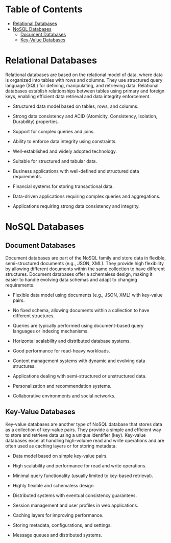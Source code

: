 # Table of Contents

- [Relational Databases](#relational-databases)
- [NoSQL Databases](#nosql-databases)
    - [Document Databases](#document-databases)
    - [Key-Value Databases](#key-value-database)

# Relational Databases

Relational databases are based on the relational model of data, where data is organized into tables with rows and columns. They use structured query language (SQL) for defining, manipulating, and retrieving data. Relational databases establish relationships between tables using primary and foreign keys, enabling efficient data retrieval and data integrity enforcement.

- Structured data model based on tables, rows, and columns.
- Strong data consistency and ACID (Atomicity, Consistency, Isolation, Durability) properties.
- Support for complex queries and joins.
- Ability to enforce data integrity using constraints.
- Well-established and widely adopted technology.
- Suitable for structured and tabular data.

- Business applications with well-defined and structured data requirements.
- Financial systems for storing transactional data.
- Data-driven applications requiring complex queries and aggregations.
- Applications requiring strong data consistency and integrity.

# NoSQL Databases

## Document Databases

Document databases are part of the NoSQL family and store data in flexible, semi-structured documents (e.g., JSON, XML). They provide high flexibility by allowing different documents within the same collection to have different structures. Document databases offer a schemaless design, making it easier to handle evolving data schemas and adapt to changing requirements.

- Flexible data model using documents (e.g., JSON, XML) with key-value pairs.
- No fixed schema, allowing documents within a collection to have different structures.
- Queries are typically performed using document-based query languages or indexing mechanisms.
- Horizontal scalability and distributed database systems.
- Good performance for read-heavy workloads.

- Content management systems with dynamic and evolving data structures.
- Applications dealing with semi-structured or unstructured data.
- Personalization and recommendation systems.
- Collaborative environments and social networks.

## Key-Value Databases

Key-value databases are another type of NoSQL database that stores data as a collection of key-value pairs. They provide a simple and efficient way to store and retrieve data using a unique identifier (key). Key-value databases excel at handling high-volume read and write operations and are often used as caching layers or for storing metadata.

- Data model based on simple key-value pairs.
- High scalability and performance for read and write operations.
- Minimal query functionality (usually limited to key-based retrieval).
- Highly flexible and schemaless design.
- Distributed systems with eventual consistency guarantees.

- Session management and user profiles in web applications.
- Caching layers for improving performance.
- Storing metadata, configurations, and settings.
- Message queues and distributed systems.
